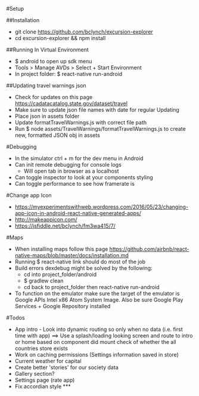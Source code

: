 #Setup

##Installation
- git clone https://github.com/bclynch/excursion-explorer
- cd excursion-explorer && npm install

##Running In Virtual Environment
- $ android to open up sdk menu
- Tools > Manage AVDs > Select + Start Environment
- In project folder: $ react-native run-android

##Updating travel warnings json
- Check for updates on this page https://cadatacatalog.state.gov/dataset/travel
- Make sure to update json file names with date for regular Updating
- Place json in assets folder
- Update formatTravelWarnings.js with correct file path
- Run $ node assets/TravelWarnings/formatTravelWarnings.js to create new, formatted JSON obj in assets

#Debugging
- In the simulator ctrl + m for the dev menu in Android
- Can init remote debugging for console logs
  - Will open tab in browser as a localhost
- Can toggle inspector to look at your components styling
- Can toggle performance to see how framerate is

#Change app Icon
- https://myexperimentswithweb.wordpress.com/2016/05/23/changing-app-icon-in-android-react-native-generated-apps/
- http://makeappicon.com/
- https://jsfiddle.net/bclynch/fm3wa415/7/

#Maps
- When installing maps follow this page https://github.com/airbnb/react-native-maps/blob/master/docs/installation.md
- Running $ react-native link should do most of the job
- Build errors dexdebug might be solved by the following:
  - cd into project_folder/android
  - $ gradlew clean
  - cd back to project_folder then react-native run-android
- To function on the emulator make sure the target of the emulator is Google APIs Intel x86 Atom System Image. Also be sure Google Play Services + Google Repository installed

#Todos
- App intro - Look into dynamic routing so only when no data (i.e. first time with app) ==> Use a splash/loading looking screen and route to intro or home based on component did mount check of whether the all countries store exists
- Work on caching permissions (Settings information saved in store)
- Current weather for capital
- Create better 'stories' for our society data
- Gallery section?
- Settings page (rate app)
- Fix accordian style ***

